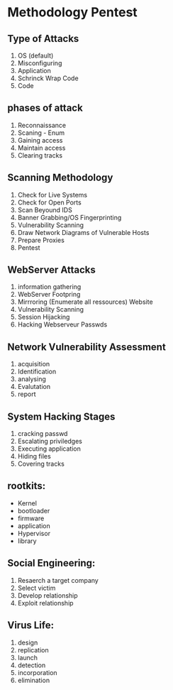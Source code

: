 # Methodology Pentest

## Type of Attacks	

1. OS (default)		
2. Misconfiguring		
3. Application		
4. Schrinck Wrap Code
5. Code	

## phases of attack	

1. Reconnaissance	
2. Scaning - Enum	
3. Gaining access	
4. Maintain access	
5. Clearing tracks	

## Scanning Methodology				

1. Check for Live Systems				
2. Check for Open Ports				
3. Scan Beyound IDS				
4. Banner Grabbing/OS Fingerprinting				
5. Vulnerability Scanning				
6. Draw Network Diagrams of Vulnerable Hosts				
7. Prepare Proxies				
8. Pentest

## WebServer Attacks

1. information gathering			
2. WebServer Footpring		
3. Mirrroring (Enumerate all ressources) Website			
4. Vulnerability Scanning			
5. Session Hijacking			
6. Hacking Webserveur Passwds			

## Network Vulnerability Assessment			

1. acquisition			
2. Identification			
3. analysing			
4. Evalutation			
5. report			

## System Hacking Stages

1. cracking passwd		
2. Escalating priviledges		
3. Executing application		
4. Hiding files		
5. Covering tracks	

## rootkits:		

* Kernel
* bootloader
* firmware
* application
* Hypervisor
* library

## Social Engineering:		

1. Resaerch a target company		
2. Select victim		
3. Develop relationship		
4. Exploit relationship		

## Virus Life:	

1. design	
2. replication	
3. launch	
4. detection	
5. incorporation	
6. elimination	

